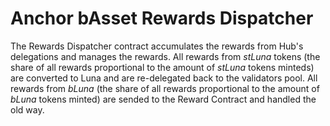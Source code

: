 # Anchor bAsset Rewards Dispatcher  <!-- omit in toc -->

The Rewards Dispatcher contract accumulates the rewards from Hub's delegations and manages the rewards.
All rewards from *stLuna* tokens (the share of all rewards proportional to the amount of *stLuna* tokens minteds) are converted to Luna and are re-delegated back to the validators pool.
All rewards from *bLuna* (the share of all rewards proportional to the amount of *bLuna* tokens minted) are sended to the Reward Contract and handled the old way.
